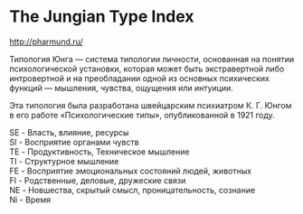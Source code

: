 # The Jungian Type Index

http://pharmund.ru/

Типология Юнга — система типологии личности, основанная на понятии психологической установки, которая может быть
экстравертной либо интровертной и на преобладании одной из основных психических функций — мышления, чувства, ощущения
или интуиции.

Эта типология была разработана швейцарским психиатром К. Г. Юнгом в его работе «Психологические типы»,
опубликованной в 1921 году.

SE - Власть, влияние, ресурсы  
SI - Восприятие органами чувств  
TE - Продуктивность, Техническое мышление  
TI - Структурное мышление  
FE - Восприятие эмоциональных состояний людей, животных  
FI - Родственные, деловые, дружеские связи  
NE - Новшества, скрытый смысл, проницательность, сознание  
Ni - Время  
